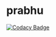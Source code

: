 # prabhu

[![Codacy Badge](https://api.codacy.com/project/badge/Grade/270a927198be4f45bab418a367f5f03f)](https://app.codacy.com/manual/PRABHULINGESH/prabhu?utm_source=github.com&utm_medium=referral&utm_content=PRABHULINGESH/prabhu&utm_campaign=Badge_Grade_Dashboard)
